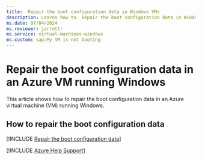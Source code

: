 ```yaml
---
title:  Repair the boot configuration data in Windows VMs
description: Learns how to  Repair the boot configuration data in Windows VMs.
ms.date: 07/04/2024
ms.reviewer: jarrettr
ms.service: virtual-machines-windows
ms.custom: sap:My VM is not booting
---
```

# Repair the boot configuration data in an Azure VM running Windows

This article shows how to repair the boot configuration data in an Azure virtual machine (VM) running Windows.

## How to repair the boot configuration data

[!INCLUDE [Repair the boot configuration data](../../../includes/azure/virtual-machines-windows-repair-boot-configuration-data.md)]

[!INCLUDE [Azure Help Support](../../../includes/azure-help-support.md)]